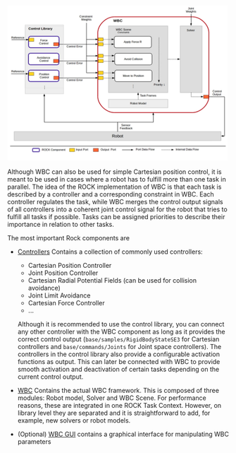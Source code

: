 <img src="../images/wbc_rock_integration.jpg" width="500" height="350" />

Although WBC can also be used for simple Cartesian position control, it is meant to be used in cases where a robot has to fulfill more than one task in parallel. The idea of the ROCK implementation of WBC is that each task is described by a controller and a corresponding constraint in WBC. Each controller regulates the task, while WBC merges the control output signals of all controllers into a coherent joint control signal for the robot that tries to fulfill all tasks if possible. Tasks can be assigned priorities to describe their importance in relation to other tasks.

The most important Rock components are

  * [Controllers](https://git.hb.dfki.de/dfki-control/wbc/orogen-ctrl_lib) Contains a collection of commonly used controllers:
    - Cartesian Position Controller
    - Joint Position Controller
    - Cartesian Radial Potential Fields (can be used for collision avoidance)
    - Joint Limit Avoidance
    - Cartesian Force Controller
    - ...

     Although it is recommended to use the control library, you can connect any other controller with the WBC component as long as it provides the correct control output (```base/samples/RigidBodyStateSE3``` for Cartesian controllers and ```base/commands/Joints``` for Joint space controllers). The controllers in the control library also provide a configurable  activation functions as output. This can later be connected with WBC to provide smooth activation and deactivation of certain tasks depending on the current control output.

  * [WBC](https://git.hb.dfki.de/dfki-control/wbc/orogen-wbc) Contains the actual WBC framework. This is composed of three modules: Robot model, Solver and WBC Scene. For performance reasons, these are integrated in one ROCK Task Context. However, on library level they are separated and it is straightforward to add, for example, new solvers or robot models.

  * (Optional) [WBC GUI](https://git.hb.dfki.de/dfki-control/wbc/gui-wbc_gui) contains a graphical interface for manipulating WBC parameters
